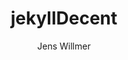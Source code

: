 ---
title: "jekyllDecent"
github: https://github.com/jwillmer/jekyllDecent
demo: https://jwillmer.github.io/jekyllDecent/
author: Jens Willmer
draft: true
ssg:
  - Jekyll
cms:
  - No Cms
---